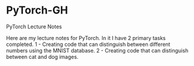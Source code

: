 # PyTorch-GH
PyTorch Lecture Notes

Here are my lecture notes for PyTorch. In it I have 2 primary tasks completed. 
1 - Creating code that can distinguish between different numbers using the MNIST database.
2 - Creating code that can distinguish between cat and dog images.
